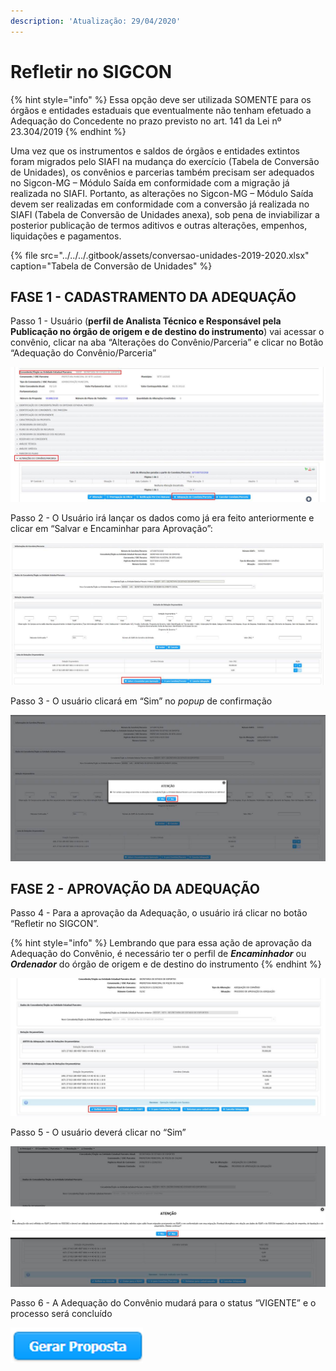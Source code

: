 ```yaml
---
description: 'Atualização: 29/04/2020'
---
```


# Refletir no SIGCON

{% hint style="info" %}
Essa opção deve ser utilizada SOMENTE para os órgãos e entidades estaduais que eventualmente não tenham efetuado a Adequação do Concedente no prazo previsto no art. 141 da Lei nº 23.304/2019
{% endhint %}

Uma vez que os instrumentos e saldos de órgãos e entidades extintos foram migrados pelo SIAFI na mudança do exercício \(Tabela de Conversão de Unidades\), os convênios e parcerias também precisam ser adequados no Sigcon-MG – Módulo Saída em conformidade com a migração já realizada no SIAFI. Portanto, as alterações no Sigcon-MG – Módulo Saída devem ser realizadas em conformidade com a conversão já realizada no SIAFI \(Tabela de Conversão de Unidades anexa\), sob pena de inviabilizar a posterior publicação de termos aditivos e outras alterações, empenhos, liquidações e pagamentos.

{% file src="../../../.gitbook/assets/conversao-unidades-2019-2020.xlsx" caption="Tabela de Conversão de Unidades" %}

## FASE 1 - CADASTRAMENTO DA ADEQUAÇÃO

Passo 1 - Usuário \(**perfil de Analista Técnico e Responsável pela Publicação no órgão de origem e de destino do instrumento**\) vai acessar o convênio, clicar na aba “Alterações do Convênio/Parceria” e clicar no Botão “Adequação do Convênio/Parceria”

![](../../../.gitbook/assets/image%20%28163%29.png)

Passo 2 - O Usuário irá lançar os dados como já era feito anteriormente e clicar em “Salvar e Encaminhar para Aprovação”:

![](../../../.gitbook/assets/image%20%28141%29.png)

Passo 3 - O usuário clicará em “Sim” no _popup_ de confirmação

![](../../../.gitbook/assets/image%20%2892%29.png)

## FASE 2 - APROVAÇÃO DA ADEQUAÇÃO

Passo 4 - Para a aprovação da Adequação, o usuário irá clicar no botão “Refletir no SIGCON”. 

{% hint style="info" %}
Lembrando que para essa ação de aprovação da Adequação do Convênio, é necessário ter o perfil de _**Encaminhador**_ ou _**Ordenador**_ do órgão de origem e de destino do instrumento
{% endhint %}

![](../../../.gitbook/assets/image%20%28149%29.png)

Passo 5 - O usuário deverá clicar no “Sim”

![](../../../.gitbook/assets/image%20%2890%29.png)

Passo 6 - A Adequação do Convênio mudará para o status “VIGENTE” e o processo será concluído

![](../../../.gitbook/assets/image%20%2882%29.png)

